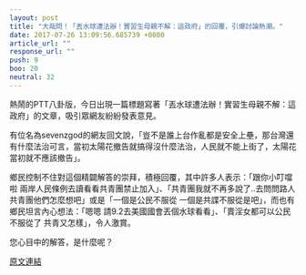 ```yaml
---
layout: post
title: "大哉問！「丟水球遭法辦！實習生母親不解：這政府」的回覆，引爆討論熱潮。"
date: 2017-07-26 13:09:56.685739 +0800
article_url: ""
response_url: ""
push: 9
boo: 20
neutral: 32
---
```


熱鬧的PTT八卦版，今日出現一篇標題寫著「丟水球遭法辦！實習生母親不解：這政府」的文章，吸引眾網友紛紛發表意見。

有位名為sevenzgod的網友回文說，「豈不是誰上台作亂都是安全上壘，那台灣還有什麼法治可言，當初太陽花撤告就搞得沒什麼法治，人民就不能上街了，太陽花當初就不應該撤告」。

鄉民控制不住對這個精闢解答的崇拜，積極回覆，其中許多人表示：「跟你小叮噹啦 兩岸人民條例去讀看看共青團禁止加入」、「共青團我就不再多說了..去問問路人共青團他們怎麼想吧」或是「一個是公民不服從 一個是共諜不服從是吧」，而也有鄉民坦言內心想法：「嗯嗯 請9.2去美國國會丟個水球看看」、「賣淫女都可以公民不服從了 共青又怎樣」，令人激賞。

您心目中的解答，是什麼呢？

<a href = "https://www.ptt.cc/bbs/Gossiping/M.1501041514.A.400.html">原文連結</a>

